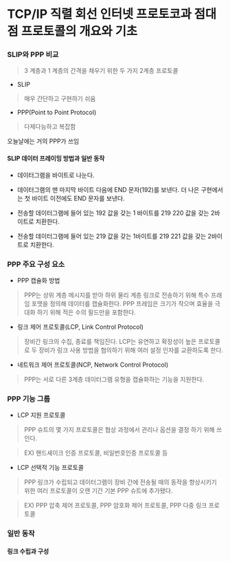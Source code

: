 # TCP/IP 직렬 회선 인터넷 프로토코과 점대점 프로토콜의 개요와 기초

### SLIP와 PPP 비교
>3 계층과 1 계층의 간격을 채우기 위한 두 가지 2계층 프로토콜

* SLIP
>매우 간단하고 구현하기 쉬움

* PPP(Point to Point Protocol)
>다제다능하고 복잡함

오늘날에는 거의 PPP가 쓰임

#### SLIP 데이터 프레이밍 방법과 일반 동작

* 데이터그램을 바이트로 나눈다.

* 데이터그램의 맨 마지막 바이트 다음에 END 문자(192)를 보낸다. 더 나은 구현에서는 첫 바이트 이전에도 END 문자를 보낸다.

* 전송할 데이터그램에 들어 있는 192 값을 갖는 1 바이트를 219 220 값을 갖는 2바이트로 치환한다.

* 전송할 데이터그램에 들어 있는 219 값을 갖는 1바이트를 219 221 값을 갖는 2바이트로 치환한다.

### PPP 주요 구성 요소

* PPP 캡슐화 방법
>PPP는 상위 계층 메시지를 받아 하위 물리 계층 링크로 전송하기 위해 특수 프래임 포맷을 정의해 데이터를 캡슐화한다. PPP 프레임은 크기가 작으며 효율을 극대화 하기 위해 적은 수의 필드만을 포함한다.

* 링크 제어 프로토콜(LCP, Link Control Protocol)
>장비간 링크의 수집, 종료를 책임진다. LCP는 유연하고 확장성이 높은 프로토콜로 두 장비가 링크 사용 방법을 협의하기 위해 여러 설정 인자를 교환하도록 한다.

* 네트워크 제어 프로토콜(NCP, Network Control Protocol)
>PPP는 서로 다른 3계층 데이터그램 유형을 캡슐화하는 기능을 지원한다.

### PPP 기능 그룹

* LCP 지원 프로토콜
>PPP 슈트의 몇 가지 프로토콜은 협상 과정에서 관리나 옵션을 결정 하기 위해 쓰인다.

>EX) 핸드셰이크 인증 프로토콜, 비일번호인증 프로토콜 등

* LCP 선택적 기능 프로토콜
>PPP 링크가 수립되고 데이터그램이 장비 간에 전송될 때의 동작을 향상시키기 위한 여러 프로토콜이 오랜 기간 기본 PPP 슈트에 추가됐다.

> EX) PPP 압축 제어 프로토콜, PPP 암호화 제어 프로토콜, PPP 다중 링크 프로토콜

### 일반 동작

#### 링크 수립과 구성
>